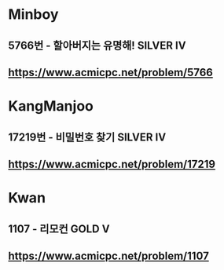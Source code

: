 # Minboy
## 5766번 - 할아버지는 유명해! SILVER IV
## https://www.acmicpc.net/problem/5766

# KangManjoo
## 17219번 - 비밀번호 찾기 SILVER IV
## https://www.acmicpc.net/problem/17219

# Kwan
## 1107 - 리모컨 GOLD V
## https://www.acmicpc.net/problem/1107
